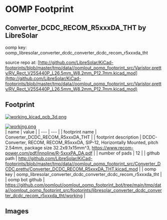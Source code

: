 # OOMP Footprint  
## Converter_DCDC_RECOM_R5xxxDA_THT  by LibreSolar  
  
oomp key: oomp_libresolar_converter_dcdc_converter_dcdc_recom_r5xxxda_tht  
  
source repo at: [http://github.com/LibreSolar/KiCad-footprints/blob/master/tmp/data//oomlout_oomp_footprint_src/Varistor.pretty/RV_Rect_V25S440P_L26.5mm_W8.2mm_P12.7mm.kicad_mod](http://github.com/LibreSolar/KiCad-footprints/blob/master/tmp/data//oomlout_oomp_footprint_src/Varistor.pretty/RV_Rect_V25S440P_L26.5mm_W8.2mm_P12.7mm.kicad_mod)  
## Footprint  
  
[![working_kicad_pcb_3d.png](working_kicad_pcb_3d_600.png)](working_kicad_pcb_3d.png)  
  
[![working.png](working_600.png)](working.png)  
| name | value | 
| --- | --- | 
| footprint name | Converter_DCDC_RECOM_R5xxxDA_THT | 
| footprint description | DCDC-Converter, RECOM, RECOM_R5xxxDA, SIP-12, Horizontally Mounted, pitch 2.54mm, package size 32.2x9.1x15mm^3, https://www.recom-power.com/pdf/Innoline/R-5xxxPA_DA.pdf | 
| number of pads | 12 | 
| github path | http://github.com/LibreSolar/KiCad-footprints/blob/master/tmp/data//oomlout_oomp_footprint_src/Converter_DCDC.pretty/Converter_DCDC_RECOM_R5xxxDA_THT.kicad_mod | 
| oomp key | oomp_libresolar_converter_dcdc_converter_dcdc_recom_r5xxxda_tht | 
| oomp bot github | https://github.com/oomlout/oomlout_oomp_footprint_bot/tree/main/tmp/data//oomlout_oomp_footprint_src/footprints/libresolar_converter_dcdc_converter_dcdc_recom_r5xxxda_tht/working | 
## Images  
